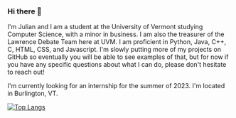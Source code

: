 ### Hi there 👋

I'm Julian and I am a student at the University of Vermont studying Computer Science, with a minor in business. I am also the treasurer of the Lawrence Debate Team here at UVM. I am proficient in Python, Java, C++, C, HTML, CSS, and Javascript. I'm slowly putting more of my projects on GitHub so eventually you will be able to see examples of that, but for now if you have any specific questions about what I can do, please don't hesitate to reach out!

I'm currently looking for an internship for the summer of 2023. I'm located in Burlington, VT.


[![Top Langs](https://github-readme-stats.vercel.app/api/top-langs/?username=jhenry19&langs_count=8&hide=CMake,CSS)](https://github.com/jhenry19/github-readme-stats)

